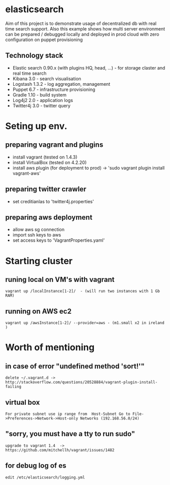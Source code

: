elasticsearch
=============

Aim of this project is to demonstrate usage of decentralized db with real time search support. Also this example shows how multi server environment can be prepared / debugged locally and deployed in prod cloud with zero configuration on puppet provisioning 

Technology stack
-----------------
 * Elastic search 0.90.x (with plugins HQ, head, ...) - for storage claster and real time search  
 * Kibana 3.0 - search visualisation 
 * Logstash 1.3.2 - log aggregation, management
 * Puppet 6.7 - infrastructure provisioning
 * Gradle 1.10 - build system 
 * Log4j2 2.0 - application logs 
 * Twitter4j 3.0 - twitter query 
 

Seting up env. 
==============

preparing vagrant and plugins
-----------------------------
 * install vagrant (tested on 1.4.3)
 * install VirtualBox (tested on 4.2.20)
 * install aws plugin (for deployment to prod) 
	-> 'sudo vagrant plugin install vagrant-aws'

preparing twitter crawler 
-------------------------
 * set creditianlas to 'twitter4j.properties' 

preparing aws deployment 
------------------------ 
 * allow aws sg connection
 * import ssh keys to aws
 * set access keys to 'VagrantProperties.yaml' 

Starting cluster
=================

runing local on VM's with vagrant  
---------------------------------
	vagrant up /localInstance[1-2]/  - (will run two instances with 1 Gb RAM) 

running on AWS ec2 
------------------
	vagrant up /awsInstance[1-2]/ --provider=aws - (m1.small x2 in ireland )


Worth of mentioning 
===================

in case of error "undefined method 'sort!'"
-------------------------------------------
	delete ~/.vagrant.d -> http://stackoverflow.com/questions/20528884/vagrant-plugin-install-failing 

virtual box 
-----------
	For private subnet use ip range from  Host-Subnet Go to File->Preferences->Network->Host-only Networks (192.168.56.0/24)	
	
"sorry, you must have a tty to run sudo"
-----------------------------------------
	upgrade to vagrant 1.4  -> https://github.com/mitchellh/vagrant/issues/1482

for debug log of es 
-------------------
	edit /etc/elasticsearch/logging.yml
